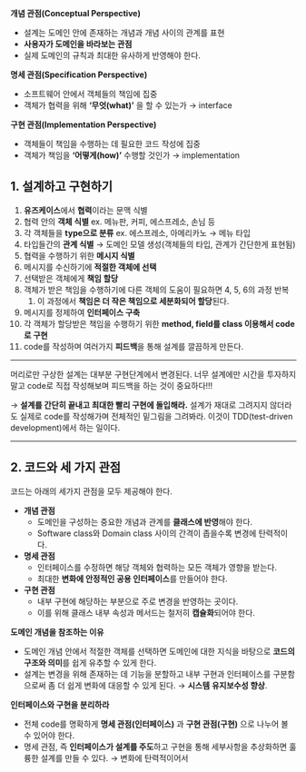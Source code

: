 **개념 관점(Conceptual Perspective)**

- 설계는 도메인 안에 존재하는 개념과 개념 사이의 관계를 표현
- **사용자가 도메인을 바라보는 관점**
- 실제 도메인의 규칙과 최대한 유사하게 반영해야 한다.

**명세 관점(Specification Perspective)**

- 소프트웨어 안에서 객체들의 책임에 집중
- 객체가 협력을 위해  **‘무엇(what)’** 을 할 수 있는가 → interface

**구현 관점(Implementation Perspective)**

- 객체들이 책임을 수행하는 데 필요한 코드 작성에 집중
- 객체가 책임을 **‘어떻게(how)’** 수행할 것인가 → implementation

## 1. **설계하고 구현하기**

1. **유즈케이스**에서 **협력**이라는 문맥 식별
2. 협력 안의 **객체 식별** ex. 메뉴판, 커피, 에스프레소, 손님 등
3. 각 객체들을 **type으로 분류** ex. 에스프레소, 아메리카노 → 메뉴 타입
4. 타입들간의 **관계 식별** → 도메인 모델 생성(객체들의 타입, 관계가 간단한게 표현됨)  
5. 협력을 수행하기 위한 **메시지 식별**
6. 메시지를 수신하기에 **적절한 객체에 선택**
7. 선택받은 객체에게 **책임 할당**
8. 객체가 받은 책임을 수행하기에 다른 객체의 도움이 필요하면 4, 5, 6의 과정 반복
    1. 이 과정에서 **책임은 더 작은 책임으로 세분화되어 할당**된다.
9. 메시지를 정제하여 **인터페이스 구축**
10. 각 객체가 할당받은 책임을 수행하기 위한 **method, field를 class 이용해서 code로 구현**
11. code를 작성하며 여러가지 **피드백**을 통해 설계를 깔끔하게 만든다.

---

머리로만 구상한 설계는 대부분 구현단계에서 변경된다. 너무 설계에만 시간을 투자하지 말고 code로 직접 작성해보며 피드백을 하는 것이 중요하다!!!

→ **설계를 간단히 끝내고 최대한 빨리 구현에 돌입해라.** 설계가 재대로 그려지지 않더라도 실제로 code를 작성해가며 전체적인 밑그림을 그려봐라. 이것이 TDD(test-driven development)에서 하는 일이다.

---

## 2. 코드와 세 가지 관점

코드는 아래의 세가지 관점을 모두 제공해야 한다.

- **개념 관점**
    - 도메인을 구성하는 중요한 개념과 관계를 **클래스에 반영**해야 한다.
    - Software class와 Domain class 사이의 간격이 좁을수록 변경에 탄력적이다.
- **명세 관점**
    - 인터페이스를 수정하면 해당 객체와 협력하는 모든 객체가 영향을 받는다.
    - 최대한 **변화에 안정적인 공용 인터페이스**를 만들어야 한다.
- **구현 관점**
    - 내부 구현에 해당하는 부분으로 주로 변경을 반영하는 곳이다.
    - 이를 위해 클래스 내부 속성과 메서드는 철저히 **캡슐화**되어야 한다.

**도메인 개념을 참조하는 이유**

- 도메인 개념 안에서 적절한 객체를 선택하면 도메인에 대한 지식을 바탕으로 **코드의 구조와 의미**를 쉽게 유추할 수 있게 한다.
- 설계는 변경을 위해 존재하는 데 기능을 분할하고 내부 구현과 인터페이스를 구분함으로써 좀 더 쉽게 변화에 대응할 수 있게 된다. →  **시스템** **유지보수성 향상**.

**인터페이스와 구현을 분리하라**

- 전체 code를 명확하게 **명세 관점(인터페이스)** 과 **구현 관점(구현)** 으로 나누어 볼 수 있어야 한다.
- 명세 관점, 즉 **인터페이스가 설계를 주도**하고 구현을 통해 세부사항을 추상화하면 훌륭한 설계를 만들 수 있다. → 변화에 탄력적이어서
